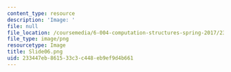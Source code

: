 ```yaml
---
content_type: resource
description: 'Image: '
file: null
file_location: /coursemedia/6-004-computation-structures-spring-2017/233447eb861533c3c448eb9ef9d4b661_Slide06.png
file_type: image/png
resourcetype: Image
title: Slide06.png
uid: 233447eb-8615-33c3-c448-eb9ef9d4b661
---
```

